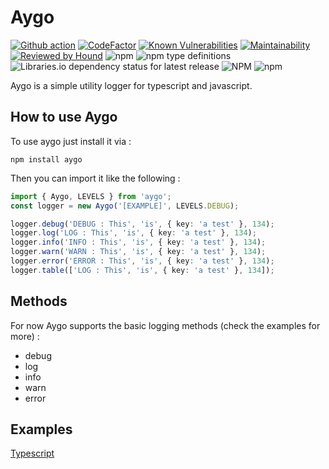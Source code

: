 # Aygo

[![Github action](https://github.com/aygo-js/aygo/workflows/Validate%20the%20project/badge.svg)](https://github.com/aygo-js/aygo/actions?query=workflow%3A%22Validate+the+project%22)
[![CodeFactor](https://www.codefactor.io/repository/github/aygo-js/aygo/badge)](https://www.codefactor.io/repository/github/aygo-js/aygo)
[![Known Vulnerabilities](https://snyk.io/test/github/aygo-js/aygo/badge.svg?targetFile=package.json)](https://snyk.io/test/github/aygo-js/aygo?targetFile=package.json)
[![Maintainability](https://api.codeclimate.com/v1/badges/146ecacdbb5301100b6f/maintainability)](https://codeclimate.com/github/aygo-js/aygo/maintainability)
[![Reviewed by Hound](https://img.shields.io/badge/Reviewed_by-Hound-8E64B0.svg)](https://houndci.com)
![npm](https://img.shields.io/npm/v/aygo)
![npm type definitions](https://img.shields.io/npm/types/aygo)
![Libraries.io dependency status for latest release](https://img.shields.io/librariesio/release/npm/aygo)
![NPM](https://img.shields.io/npm/l/aygo)
![npm](https://img.shields.io/npm/dt/aygo)

Aygo is a simple utility logger for typescript and javascript.

## How to use Aygo

To use aygo just install it via : 

`npm install aygo`

Then you can import it like the following :

``` typescript
import { Aygo, LEVELS } from 'aygo';
const logger = new Aygo('[EXAMPLE]', LEVELS.DEBUG);

logger.debug('DEBUG : This', 'is', { key: 'a test' }, 134);
logger.log('LOG : This', 'is', { key: 'a test' }, 134);
logger.info('INFO : This', 'is', { key: 'a test' }, 134);
logger.warn('WARN : This', 'is', { key: 'a test' }, 134);
logger.error('ERROR : This', 'is', { key: 'a test' }, 134);
logger.table(['LOG : This', 'is', { key: 'a test' }, 134]);
``` 

## Methods

For now Aygo supports the basic logging methods (check the examples for more) :

* debug
* log
* info
* warn
* error

## Examples

[Typescript](https://github.com/aygo-js/aygo/blob/master/examples/typescript/src/example.ts)

